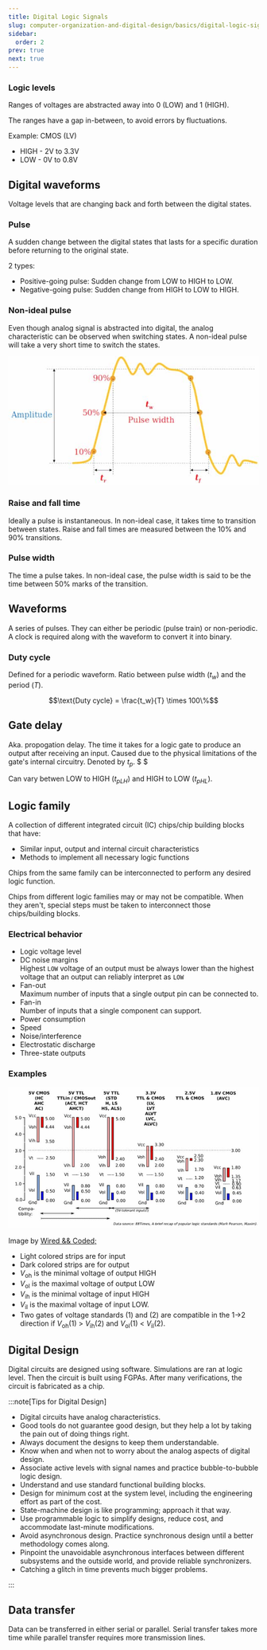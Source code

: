 ```yaml
---
title: Digital Logic Signals
slug: computer-organization-and-digital-design/basics/digital-logic-signals
sidebar:
  order: 2
prev: true
next: true
---
```


### Logic levels

Ranges of voltages are abstracted away into 0 (LOW) and 1 (HIGH).

The ranges have a gap in-between, to avoid errors by fluctuations.

Example: CMOS (LV)

- HIGH - 2V to 3.3V
- LOW - 0V to 0.8V

## Digital waveforms

Voltage levels that are changing back and forth between the digital states.

### Pulse

A sudden change between the digital states that lasts for a specific duration
before returning to the original state.

2 types:

- Positive-going pulse: Sudden change from LOW to HIGH to LOW.
- Negative-going pulse: Sudden change from HIGH to LOW to HIGH.

### Non-ideal pulse

Even though analog signal is abstracted into digital, the analog characteristic
can be observed when switching states. A non-ideal pulse will take a very short
time to switch the states.

![Non-ideal pulse](./images/non-ideal-pulse.jpg)

### Raise and fall time

Ideally a pulse is instantaneous. In non-ideal case, it takes time to transition
between states. Raise and fall times are measured between the 10% and 90%
transitions.

### Pulse width

The time a pulse takes. In non-ideal case, the pulse width is
said to be the time between 50% marks of the transition.

## Waveforms

A series of pulses. They can either be periodic (pulse train) or non-periodic. A
clock is required along with the waveform to convert it into binary.

### Duty cycle

Defined for a periodic waveform. Ratio between pulse width ($t_w$) and the
period ($T$).

```math
\text{Duty cycle} = \frac{t_w}{T} \times 100\%
```

## Gate delay

Aka. propogation delay. The time it takes for a logic gate to produce an output
after receiving an input. Caused due to the physical limitations of the gate's
internal circuitry. Denoted by $t_p$. $ $

Can vary betwen LOW to HIGH ($t_{pLH}$) and HIGH to LOW ($t_{pHL}$).

## Logic family

A collection of different integrated circuit (IC) chips/chip building blocks
that have:

- Similar input, output and internal circuit characteristics
- Methods to implement all necessary logic functions

Chips from the same family can be interconnected to perform any desired logic
function.

Chips from different logic families may or may not be compatible. When they
aren't, special steps must be taken to interconnect those chips/building blocks.

### Electrical behavior

- Logic voltage level
- DC noise margins   
  Highest `LOW` voltage of an output must be always lower than the highest voltage that an output can reliably interpret as `LOW`
- Fan-out  
  Maximum number of inputs that a single output pin can be connected to.
- Fan-in  
  Number of inputs that a single component can support.
- Power consumption
- Speed
- Noise/interference
- Electrostatic discharge
- Three-state outputs

### Examples


<figure style="max-width: 700px; margin: 10px auto;">

![Examples for Logic Families](./images/logic_voltage_stds.jpg)

<figcaption>

Image by
[Wired && Coded;](https://www.jsykora.info/2014/05/logic-voltage-levels/)

</figcaption>
</figure>

- Light colored strips are for input
- Dark colored strips are for output
- $V_\text{oh}$ is the minimal voltage of output HIGH
- $V_\text{ol}$ is the maximal voltage of output LOW
- $V_\text{ih}$ is the minimal voltage of input HIGH
- $V_\text{il}$ is the maximal voltage of input LOW.
- Two gates of voltage standards (1) and (2) are compatible in the 1->2
  direction if $V_\text{oh}$(1) > $V_\text{ih}$(2) and $V_\text{ol}$(1) <
  $V_\text{il}$(2).

## Digital Design

Digital circuits are designed using software. Simulations are ran at logic
level. Then the circuit is built using FGPAs. After many verifications, the
circuit is fabricated as a chip.

:::note[Tips for Digital Design]

- Digital circuits have analog characteristics.
- Good tools do not guarantee good design, but they help a lot by taking the
  pain out of doing things right.
- Always document the designs to keep them understandable.
- Know when and when not to worry about the analog aspects of digital design.
- Associate active levels with signal names and practice bubble-to-bubble logic
  design.
- Understand and use standard functional building blocks.
- Design for minimum cost at the system level, including the engineering effort
  as part of the cost.
- State-machine design is like programming; approach it that way.
- Use programmable logic to simplify designs, reduce cost, and accommodate
  last-minute modifications.
- Avoid asynchronous design. Practice synchronous design until a better
  methodology comes along.
- Pinpoint the unavoidable asynchronous interfaces between different subsystems
  and the outside world, and provide reliable synchronizers.
- Catching a glitch in time prevents much bigger problems.

:::

## Data transfer

Data can be transferred in either serial or parallel. Serial transfer takes more
time while parallel transfer requires more transmission lines.
